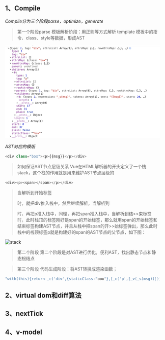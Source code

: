<!--
 * @Description: 
 * @Version: 2.0
 * @Autor: hcl
 * @Date: 2020-06-09 15:12:42
 * @LastEditors: hcl
 * @LastEditTime: 2020-06-09 15:48:45
--> 
## 1、Compile


*Compile分为三个阶段parse，optimize，generate*

> 第一个阶段parse
> 模板解析阶段：用正则等方式解析 template 模板中的指令、class、style等数据，形成AST

![AST](images/ast.png "markdown")

*AST对应的模版*

```javascript
<div class="box"><p>{{msg}}</p></div>
```

>如何保证AST节点层级关系
>Vue在HTML解析器的开头定义了一个栈stack，这个栈的作用就是用来维护AST节点层级的

```javascript
<div><p><span></span></p></div>
```

>当解析到开始标签<div>时，就把div推入栈中，然后继续解析，当解析到<p>时，再把p推入栈中，同理，再把span推入栈中，当解析到结>>束标签</span>时，此时栈顶的标签刚好是span的开始标签，那么就用span的开始标签和结束标签构建AST节点，并且从栈中把span的开>>始标签弹出，那么此时栈中的栈顶标签p就是构建好的span的AST节点的父节点，如下图：


![stack](https://vue-js.com/learn-vue/assets/img/7.6ca1dbf0.png)


>第二个阶段
>第二个阶段是对AST进行优化，便利AST，找出静态节点和静态根结点



>第三个阶段
> 代码生成阶段：将AST转换成渲染函数；

```javascript
"with(this){return _c('div',{staticClass:"box"},[_c('p',[_v(_s(msg))])])}"
```


## 2、virtual dom和diff算法

## 3、nextTick

## 4、v-model


